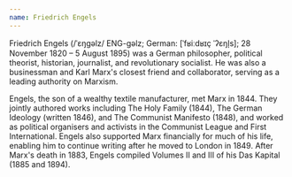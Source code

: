 ```yaml
---
name: Friedrich Engels
---
```

Friedrich Engels (/ˈɛŋɡəlz/ ENG-gəlz; German: [ˈfʁiːdʁɪç ˈʔɛŋl̩s]; 28 November 1820 – 5 August 1895) was a German philosopher, political theorist, historian, journalist, and revolutionary socialist. He was also a businessman and Karl Marx's closest friend and collaborator, serving as a leading authority on Marxism.

Engels, the son of a wealthy textile manufacturer, met Marx in 1844. They jointly authored works including The Holy Family (1844), The German Ideology (written 1846), and The Communist Manifesto (1848), and worked as political organisers and activists in the Communist League and First International. Engels also supported Marx financially for much of his life, enabling him to continue writing after he moved to London in 1849. After Marx's death in 1883, Engels compiled Volumes II and III of his Das Kapital (1885 and 1894). 